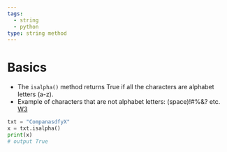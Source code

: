 ```yaml
---
tags:
  - string
  - python
type: string method
---
```

# Basics
- The `isalpha()` method returns True if all the characters are alphabet letters (a-z).
- Example of characters that are not alphabet letters: (space)!#%&? etc. [W3](https://www.w3schools.com/python/ref_string_isalpha.asp)
```python
txt = "CompanasdfyX"
x = txt.isalpha()
print(x)
# output True
```
